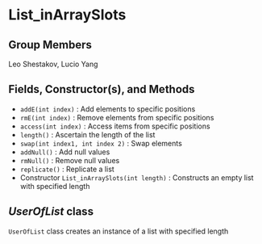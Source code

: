 # List_inArraySlots
## Group Members
Leo Shestakov, Lucio Yang
## Fields, Constructor(s), and Methods
- `addE(int index)` : Add elements to specific positions
- `rmE(int index)` : Remove elements from specific positions
- `access(int index)` : Access items from specific positions
- `length()` : Ascertain the length of the list
- `swap(int index1, int index 2)` : Swap elements
- `addNull()` : Add null values
- `rmNull()` : Remove null values
- `replicate()` : Replicate a list
- Constructor `List_inArraySlots(int length)` : Constructs an empty list with specified length
## *UserOfList* class
`UserOfList` class creates an instance of a list with specified length
